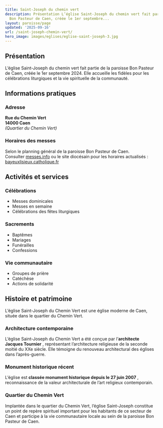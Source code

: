 ```yaml
---
title: Saint-Joseph du chemin vert
description: Présentation L’église Saint-Joseph du chemin vert fait partie de la paroisse
  Bon Pasteur de Caen, créée le 1er septembre...
layout: paroisse/page
updated: '2025-09-16'
url: /saint-joseph-chemin-vert/
hero_image: images/eglises/eglise-saint-joseph-3.jpg
---
```


## Présentation

L’église Saint-Joseph du chemin vert fait partie de la paroisse Bon Pasteur de Caen, créée le 1er septembre 2024. Elle accueille les fidèles pour les célébrations liturgiques et la vie spirituelle de la communauté.

## Informations pratiques

### Adresse

**Rue du Chemin Vert**  
**14000 Caen**  
_(Quartier du Chemin Vert)_

### Horaires des messes

Selon le planning général de la paroisse Bon Pasteur de Caen.  
Consulter [messes.info](https://messes.info) ou le site diocésain pour les horaires actualisés :  
[bayeuxlisieux.catholique.fr](https://bayeuxlisieux.catholique.fr/paroisses/bon-pasteur-de-caen/horaires-des-messes/)


## Activités et services

### Célébrations

  * Messes dominicales
  * Messes en semaine
  * Célébrations des fêtes liturgiques

### Sacrements

  * Baptêmes
  * Mariages
  * Funérailles
  * Confessions

### Vie communautaire

  * Groupes de prière
  * Catéchèse
  * Actions de solidarité

## Histoire et patrimoine

L’église Saint-Joseph du Chemin Vert est une église moderne de Caen, située dans le quartier du Chemin Vert.

### Architecture contemporaine

L’église Saint-Joseph du Chemin Vert a été conçue par l’**architecte Jacques Tournier** , représentant l’architecture religieuse de la seconde moitié du XXe siècle. Elle témoigne du renouveau architectural des églises dans l’après-guerre.

### Monument historique récent

L’église est **classée monument historique depuis le 27 juin 2007** , reconnaissance de la valeur architecturale de l’art religieux contemporain.

### Quartier du Chemin Vert

Implantée dans le quartier du Chemin Vert, l’église Saint-Joseph constitue un point de repère spirituel important pour les habitants de ce secteur de Caen et participe à la vie communautaire locale au sein de la paroisse Bon Pasteur de Caen.
